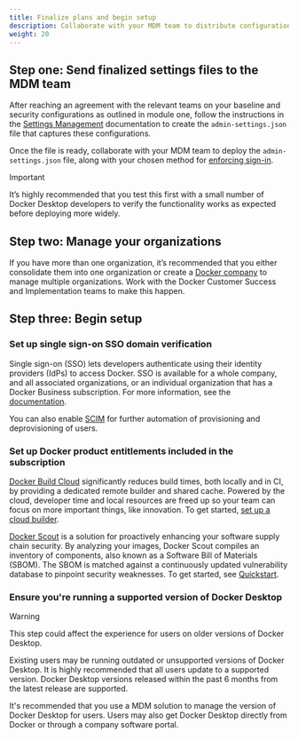 ```yaml
---
title: Finalize plans and begin setup
description: Collaborate with your MDM team to distribute configurations and set up SSO and Docker product trials.
weight: 20
---
```


## Step one: Send finalized settings files to the MDM team 

After reaching an agreement with the relevant teams on your baseline and security configurations as outlined in module one, follow the instructions in the [Settings Management](/manuals/security/for-admins/hardened-desktop/settings-management/_index.md) documentation to create the `admin-settings.json` file that captures these configurations.

Once the file is ready, collaborate with your MDM team to deploy the `admin-settings.json` file, along with your chosen method for [enforcing sign-in](/manuals/security/for-admins/enforce-sign-in/_index.md).

> [!IMPORTANT]
>
> It’s highly recommended that you test this first with a small number of Docker Desktop developers to verify the functionality works as expected before deploying more widely.

## Step two: Manage your organizations

If you have more than one organization, it’s recommended that you either consolidate them into one organization or create a [Docker company](/manuals/admin/company/_index.md) to manage multiple organizations. Work with the Docker Customer Success and Implementation teams to make this happen.

## Step three: Begin setup

### Set up single sign-on SSO domain verification

Single sign-on (SSO) lets developers authenticate using their identity providers (IdPs) to access Docker. SSO is available for a whole company, and all associated organizations, or an individual organization that has a Docker Business subscription. For more information, see the [documentation](/manuals/security/for-admins/single-sign-on/_index.md).

You can also enable [SCIM](/manuals/security/for-admins/provisioning/scim.md) for further automation of provisioning and deprovisioning of users.

### Set up Docker product entitlements included in the subscription

[Docker Build Cloud](/manuals/build-cloud/_index.md) significantly reduces build times, both locally and in CI, by providing a dedicated remote builder and shared cache. Powered by the cloud, developer time and local resources are freed up so your team can focus on more important things, like innovation. To get started, [set up a cloud builder](http://build.docker.com). 

[Docker Scout](manuals/scout/_index.md) is a solution for proactively enhancing your software supply chain security. By analyzing your images, Docker Scout compiles an inventory of components, also known as a Software Bill of Materials (SBOM). The SBOM is matched against a continuously updated vulnerability database to pinpoint security weaknesses. To get started, see [Quickstart](/manuals/scout/quickstart.md).

### Ensure you're running a supported version of Docker Desktop

> [!WARNING]
>
> This step could affect the experience for users on older versions of Docker Desktop.  

Existing users may be running outdated or unsupported versions of Docker Desktop. It is highly recommended that all users update to a supported version. Docker Desktop versions released within the past 6 months from the latest release are supported.

It's recommended that you use a MDM solution to manage the version of Docker Desktop for users. Users may also get Docker Desktop directly from Docker or through a company software portal.  

